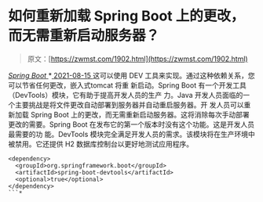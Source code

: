 <!--yml
category: 未分类
date: 0001-01-01 00:00:00
-->

# 如何重新加载 Spring Boot 上的更改，而无需重新启动服务器？

> 原文：[https://zwmst.com/1902.html](https://zwmst.com/1902.html)

   [ *Spring Boot* ](https://zwmst.com/spring-boot)*[ <time datetime="2021-08-15T16:49:09+08:00"> 2021-08-15 </time> ](https://zwmst.com/1902.html)  这可以使用 DEV 工具来实现。通过这种依赖关系，您可以节省任何更改，嵌入式tomcat 将重 新启动。Spring Boot 有一个开发工具（DevTools）模块，它有助于提高开发人员的生产 力。Java 开发人员面临的一个主要挑战是将文件更改自动部署到服务器并自动重启服务器。开 发人员可以重新加载 Spring Boot 上的更改，而无需重新启动服务器。这将消除每次手动部署 更改的需要。Spring Boot 在发布它的第一个版本时没有这个功能。这是开发人员最需要的功 能。DevTools 模块完全满足开发人员的需求。该模块将在生产环境中被禁用。它还提供 H2 数据库控制台以更好地测试应用程序。

```
<dependency>
  <groupId>org.springframework.boot</groupId>
  <artifactId>spring-boot-devtools</artifactId>
  <optional>true</optional>
</dependency>
```*
